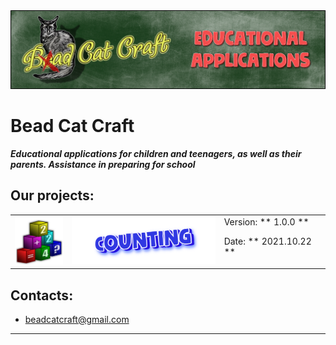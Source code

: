 <img src="images/beadcat_topper.png">

# Bead Cat Craft

_**Educational applications for children and teenagers, as well as their parents. Assistance in preparing for school**_

## Our projects:

<table><tr>
<td> <img src="images/chytalochka/icon_618.png" alt="Drawing" style="width: 84px;"> </td>
<td> <img src="images/chytalochka/logo_en.png" alt="Drawing" style="width: 250px;"> </td>
<td> Version: ** 1.0.0 ** <p> Date: ** 2021.10.22 ** </td>
</tr></table>

## Contacts:
- beadcatcraft@gmail.com

----
